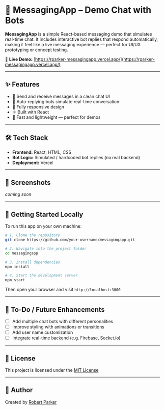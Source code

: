



# 💬 MessagingApp – Demo Chat with Bots

**MessagingApp** is a simple React-based messaging demo that simulates real-time chat. It includes interactive bot replies that respond automatically, making it feel like a live messaging experience — perfect for UI/UX prototyping or concept testing.

🔗 **Live Demo:** [https://rparker-messagingapp.vercel.app/](https://rparker-messagingapp.vercel.app/)

---

## ✨ Features

- 💬 Send and receive messages in a clean chat UI
- 🤖 Auto-replying bots simulate real-time conversation
- 📱 Fully responsive design
- ⚛️ Built with React
- 🚀 Fast and lightweight — perfect for demos

---

## 🛠️ Tech Stack

- **Frontend:** React, HTML, CSS
- **Bot Logic:** Simulated / hardcoded bot replies (no real backend)
- **Deployment:** Vercel

---

## 📸 Screenshots

<!-- Add screenshots or screen recordings here -->
_coming soon_

---

## 🚀 Getting Started Locally

To run this app on your own machine:

```bash
# 1. Clone the repository
git clone https://github.com/your-username/messagingapp.git

# 2. Navigate into the project folder
cd messagingapp

# 3. Install dependencies
npm install

# 4. Start the development server
npm start
````

Then open your browser and visit `http://localhost:3000`

---

## 📝 To-Do / Future Enhancements

* [ ] Add multiple chat bots with different personalities
* [ ] Improve styling with animations or transitions
* [ ] Add user name customization
* [ ] Integrate real-time backend (e.g. Firebase, Socket.io)

---

## 📄 License

This project is licensed under the [MIT License](LICENSE)

---

## 👤 Author

Created by [Robert Parker](https://github.com/rparker122)



